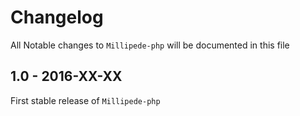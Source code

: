 # Changelog

All Notable changes to `Millipede-php` will be documented in this file

## 1.0 - 2016-XX-XX

First stable release of `Millipede-php`
